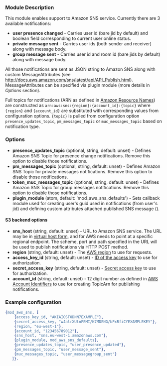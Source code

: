 ### Module Description
This module enables support to Amazon SNS service. Currently there are 3 available notifications:
* **user presence changed** - Carries user id (bare jid by default) and boolean field 
corresponding to current user online status.
* **private message sent** - Carries user ids (both sender and receiver) along with message body.
* **group message sent** - Carries user id and room id (bare jids by default) along with 
message body.

All those notifications are sent as JSON string to Amazon SNS along with custom MessageAttributes
 (see http://docs.aws.amazon.com/sns/latest/api/API_Publish.html). MessageAttributes can be 
 specified via plugin module (more details in *Options* section).

Full topics for notifications (ARN as defined in [Amazon Resource Names][aws-arn]) are 
constructed as `arn:aws:sns:{region}:{account_id}:{topic}` where `{region}` and `{account_id}` 
are substituted with corresponding values from configuration options. `{topic}` is pulled 
from configuration option `presence_updates_topic`, `pm_messages_topic` or `muc_messages_topic` based on 
notification type.
 
 
### Options

* **presence_updates_topic** (optional, string, default: unset) - Defines Amazon SNS Topic for 
presence change notifications. Remove this option to disable those notifications.
* **pm_messages_topic** (optional, string, default: unset) - Defines Amazon SNS Topic for 
private messages notifications. Remove this option to disable those notifications.
* **token_muc_messages_topic** (optional, string, default: unset) - Defines Amazon SNS Topic for 
group messages notifications. Remove this option to disable those notifications.
* **plugin_module** (atom, default: 'mod_aws_sns_defaults') - Sets callback module used for creating 
user's 
guid used in notifications (from user's jid) and defining custom attributes attached published SNS
message ().

#### S3 backend options

* **sns_host** (string, default: unset) - URL to Amazon SNS service. The URL may be in [virtual 
host form][aws-virtual-host], and for AWS needs to point at a specific regional endpoint. The 
scheme, port and path specified in the URL will be used to publish notifications via HTTP POST 
method. 
* **region** (string, default: unset) - The [AWS region][aws-region] to use for requests.
* **access_key_id** (string, default: unset) - [ID of the access key][aws-keys] to use for authorization.
* **secret_access_key** (string, default: unset) - [Secret access key][aws-keys] to use for authorization.
* **account_id** (string, default: unset) - 12 digit number as defined in [AWS Account 
Identifiers][aws-acct-identifier] to use for creating TopicArn for publishing notifications. 

[aws-acct-identifier]: http://docs.aws.amazon.com/general/latest/gr/acct-identifiers.html
[aws-virtual-host]: https://docs.aws.amazon.com/AmazonS3/latest/dev/VirtualHosting.html
[aws-region]: https://docs.aws.amazon.com/general/latest/gr/rande.html?shortFooter=true#s3_region
[aws-keys]: https://docs.aws.amazon.com/general/latest/gr/aws-sec-cred-types.html?shortFooter=true#access-keys-and-secret-access-keys
[aws-arn]: http://docs.aws.amazon.com/general/latest/gr/aws-arns-and-namespaces.html

### Example configuration

```Erlang
{mod_aws_sns, [
    {access_key_id, "AKIAIOSFODNN7EXAMPLE"},
    {secret_access_key, "wJalrXUtnFEMI/K7MDENG/bPxRfiCYEXAMPLEKEY"},
    {region, "eu-west-1"},
    {account_id, "123456789012"},
    {sns_host, "sns.eu-west-1.amazonaws.com"},
    {plugin_module, mod_aws_sns_defaults},
    {presence_updates_topic, "user_presence_updated"},
    {pm_messages_topic, "user_message_sent"},         
    {muc_messages_topic, "user_messagegroup_sent"}
   ]}.
```